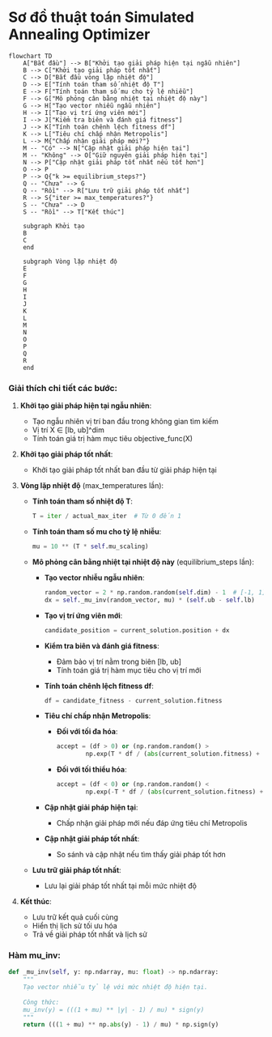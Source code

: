 # Sơ đồ thuật toán Simulated Annealing Optimizer

```mermaid
flowchart TD
    A["Bắt đầu"] --> B["Khởi tạo giải pháp hiện tại ngẫu nhiên"]
    B --> C["Khởi tạo giải pháp tốt nhất"]
    C --> D["Bắt đầu vòng lặp nhiệt độ"]
    D --> E["Tính toán tham số nhiệt độ T"]
    E --> F["Tính toán tham số mu cho tỷ lệ nhiễu"]
    F --> G["Mô phỏng cân bằng nhiệt tại nhiệt độ này"]
    G --> H["Tạo vector nhiễu ngẫu nhiên"]
    H --> I["Tạo vị trí ứng viên mới"]
    I --> J["Kiểm tra biên và đánh giá fitness"]
    J --> K["Tính toán chênh lệch fitness df"]
    K --> L["Tiêu chí chấp nhận Metropolis"]
    L --> M{"Chấp nhận giải pháp mới?"}
    M -- "Có" --> N["Cập nhật giải pháp hiện tại"]
    M -- "Không" --> O["Giữ nguyên giải pháp hiện tại"]
    N --> P["Cập nhật giải pháp tốt nhất nếu tốt hơn"]
    O --> P
    P --> Q{"k >= equilibrium_steps?"}
    Q -- "Chưa" --> G
    Q -- "Rồi" --> R["Lưu trữ giải pháp tốt nhất"]
    R --> S{"iter >= max_temperatures?"}
    S -- "Chưa" --> D
    S -- "Rồi" --> T["Kết thúc"]
    
    subgraph Khởi tạo
    B
    C
    end
    
    subgraph Vòng lặp nhiệt độ
    E
    F
    G
    H
    I
    J
    K
    L
    M
    N
    O
    P
    Q
    R
    end
```

### Giải thích chi tiết các bước:

1. **Khởi tạo giải pháp hiện tại ngẫu nhiên**: 
   - Tạo ngẫu nhiên vị trí ban đầu trong không gian tìm kiếm
   - Vị trí X ∈ [lb, ub]^dim
   - Tính toán giá trị hàm mục tiêu objective_func(X)

2. **Khởi tạo giải pháp tốt nhất**:
   - Khởi tạo giải pháp tốt nhất ban đầu từ giải pháp hiện tại

3. **Vòng lặp nhiệt độ** (max_temperatures lần):
   - **Tính toán tham số nhiệt độ T**:
     ```python
     T = iter / actual_max_iter  # Từ 0 đến 1
     ```

   - **Tính toán tham số mu cho tỷ lệ nhiễu**:
     ```python
     mu = 10 ** (T * self.mu_scaling)
     ```

   - **Mô phỏng cân bằng nhiệt tại nhiệt độ này** (equilibrium_steps lần):
     * **Tạo vector nhiễu ngẫu nhiên**:
       ```python
       random_vector = 2 * np.random.random(self.dim) - 1  # [-1, 1]
       dx = self._mu_inv(random_vector, mu) * (self.ub - self.lb)
       ```

     * **Tạo vị trí ứng viên mới**:
       ```python
       candidate_position = current_solution.position + dx
       ```

     * **Kiểm tra biên và đánh giá fitness**:
       * Đảm bảo vị trí nằm trong biên [lb, ub]
       * Tính toán giá trị hàm mục tiêu cho vị trí mới

     * **Tính toán chênh lệch fitness df**:
       ```python
       df = candidate_fitness - current_solution.fitness
       ```

     * **Tiêu chí chấp nhận Metropolis**:
       * **Đối với tối đa hóa**:
         ```python
         accept = (df > 0) or (np.random.random() > 
                 np.exp(T * df / (abs(current_solution.fitness) + np.finfo(float).eps) / self.tol_fun))
         ```
       * **Đối với tối thiểu hóa**:
         ```python
         accept = (df < 0) or (np.random.random() < 
                 np.exp(-T * df / (abs(current_solution.fitness) + np.finfo(float).eps) / self.tol_fun))
         ```

     * **Cập nhật giải pháp hiện tại**:
       * Chấp nhận giải pháp mới nếu đáp ứng tiêu chí Metropolis

     * **Cập nhật giải pháp tốt nhất**:
       * So sánh và cập nhật nếu tìm thấy giải pháp tốt hơn

   - **Lưu trữ giải pháp tốt nhất**:
     * Lưu lại giải pháp tốt nhất tại mỗi mức nhiệt độ

4. **Kết thúc**:
   - Lưu trữ kết quả cuối cùng
   - Hiển thị lịch sử tối ưu hóa
   - Trả về giải pháp tốt nhất và lịch sử

### Hàm mu_inv:
```python
def _mu_inv(self, y: np.ndarray, mu: float) -> np.ndarray:
    """
    Tạo vector nhiễu tỷ lệ với mức nhiệt độ hiện tại.
    
    Công thức:
    mu_inv(y) = (((1 + mu) ** |y| - 1) / mu) * sign(y)
    """
    return (((1 + mu) ** np.abs(y) - 1) / mu) * np.sign(y)
